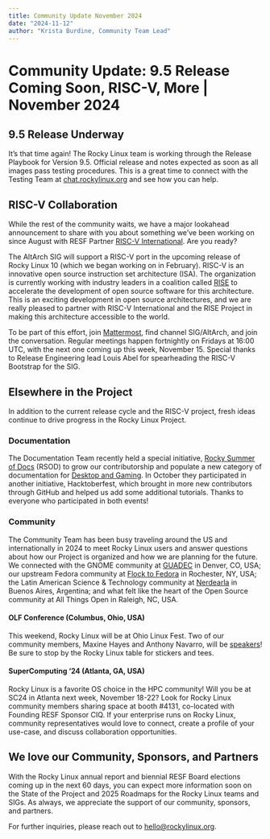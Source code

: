 ```yaml
---
title: Community Update November 2024
date: "2024-11-12"
author: "Krista Burdine, Community Team Lead"
---
```



# Community Update: 9.5 Release Coming Soon, RISC-V, More | November 2024

## 9.5 Release Underway

It’s that time again! The Rocky Linux team is working through the Release Playbook for Version 9.5. Official release and notes expected as soon as all images pass testing procedures. This is a great time to connect with the Testing Team at [chat.rockylinux.org](https://chat.rockylinux.org) and see how you can help. 

## RISC-V Collaboration

While the rest of the community waits, we have a major lookahead announcement to share with you about something we’ve been working on since August with RESF Partner [RISC-V International](https://riscv.org/). Are you ready?

The AltArch SIG will support a RISC-V port in the upcoming release of Rocky Linux 10 (which we began working on in February). RISC-V is an innovative open source instruction set architecture (ISA). The organization is currently working with industry leaders in a coalition called [RISE](https://riseproject.dev/) to accelerate the development of open source software for this architecture. This is an exciting development in open source architectures, and we are really pleased to partner with RISC-V International and the RISE Project in making this architecture accessible to the world.

To be part of this effort, join [Mattermost](https://chat.rockylinux.org), find channel SIG/AltArch, and join the conversation. Regular meetings happen fortnightly on Fridays at 16:00 UTC, with the next one coming up this week, November 15. Special thanks to Release Engineering lead Louis Abel for spearheading the RISC-V Bootstrap for the SIG.

## Elsewhere in the Project

In addition to the current release cycle and the RISC-V project, fresh ideas continue to drive progress in the Rocky Linux Project. 

### Documentation

The Documentation Team recently held a special initiative, [Rocky Summer of Docs](https://docs.rockylinux.org/guides/rsod/) (RSOD) to grow our contributorship and populate a new category of documentation for [Desktop and Gaming](https://docs.rockylinux.org/desktop/). In October they participated in another initiative, Hacktoberfest, which brought in more new contributors through GitHub and helped us add some additional tutorials. Thanks to everyone who participated in both events!


### Community

The Community Team has been busy traveling around the US and internationally in 2024 to meet Rocky Linux users and answer questions about how our Project is organized and how we are planning for the future. We connected with the GNOME community at [GUADEC](https://github.com/rocky-linux/wiki.rockylinux.org/blob/main/docs/team/community/event-reports/24GUADEC.md) in Denver, CO, USA; our upstream Fedora community at [Flock to Fedora](https://github.com/rocky-linux/wiki.rockylinux.org/blob/main/docs/team/community/event-reports/24flock.md) in Rochester, NY, USA; the Latin American Science & Technology community at [Nerdearla](https://github.com/rocky-linux/wiki.rockylinux.org/blob/main/docs/team/community/event-reports/24nerdearla.md) in Buenos Aires, Argentina; and what felt like the heart of the Open Source community at All Things Open in Raleigh, NC, USA.

#### OLF Conference (Columbus, Ohio, USA)

This weekend, Rocky Linux will be at Ohio Linux Fest. Two of our community members, Maxine Hayes and Anthony Navarro, will be [speakers](https://olfconference.org/speakers/)! Be sure to stop by the Rocky Linux table for stickers and tees. 

#### SuperComputing ‘24 (Atlanta, GA, USA)

Rocky Linux is a favorite OS choice in the HPC community! Will you be at SC24 in Atlanta next week, November 18-22? Look for Rocky Linux community members sharing space at booth #4131, co-located with Founding RESF Sponsor CIQ. If your enterprise runs on Rocky Linux, community representatives would love to connect, create a profile of your use-case, and discuss collaboration opportunities. 

## We love our Community, Sponsors, and Partners

With the Rocky Linux annual report and biennial RESF Board elections coming up in the next 60 days, you can expect more information soon on the State of the Project and 2025 Roadmaps for the Rocky Linux teams and SIGs. As always, we appreciate the support of our community, sponsors, and partners.

For further inquiries, please reach out to [hello@rockylinux.org](mailto:hello@rockylinux.org). 

  
